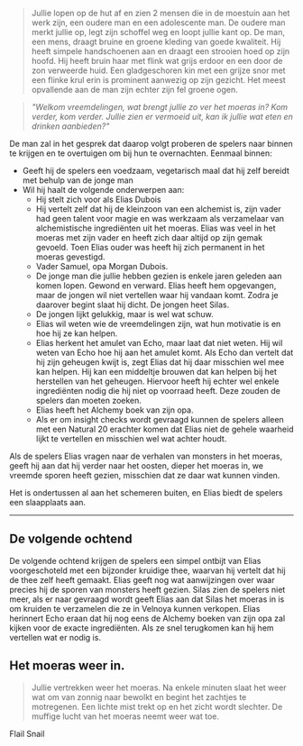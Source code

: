 
> Jullie lopen op de hut af en zien 2 mensen die in de moestuin aan het werk zijn, een oudere man en een adolescente man. De oudere man merkt jullie op, legt zijn schoffel weg en loopt jullie kant op. De man, een mens, draagt bruine en groene kleding van goede kwaliteit. Hij heeft simpele handschoenen aan en draagt een strooien hoed op zijn hoofd. Hij heeft bruin haar met flink wat grijs erdoor en een door de zon verweerde huid. Een gladgeschoren kin met een grijze snor met een flinke krul erin is prominent aanwezig op zijn gezicht. Het meest opvallende aan de man zijn echter zijn fel groene ogen.

> *"Welkom vreemdelingen, wat brengt jullie zo ver het moeras in? Kom verder, kom verder. Jullie zien er vermoeid uit, kan ik jullie wat eten en drinken aanbieden?"*

De man zal in het gesprek dat daarop volgt proberen de spelers naar binnen te krijgen en te overtuigen om bij hun te overnachten. Eenmaal binnen:
- Geeft hij de spelers een voedzaam, vegetarisch maal dat hij zelf bereidt met behulp van de jonge man
- Wil hij haalt de volgende onderwerpen aan:
	- Hij stelt zich voor als Elias Dubois
	- Hij vertelt zelf dat hij de kleinzoon van een alchemist is, zijn vader had geen talent voor magie en was werkzaam als verzamelaar van alchemistische ingrediënten uit het moeras. Elias was veel in het moeras met zijn vader en heeft zich daar altijd op zijn gemak gevoeld. Toen Elias ouder was heeft hij zich permanent in het moeras gevestigd.
	- Vader Samuel, opa Morgan Dubois.
	- De jonge man die jullie hebben gezien is enkele jaren geleden aan komen lopen. Gewond en verward. Elias heeft hem opgevangen, maar de jongen wil niet vertellen waar hij vandaan komt. Zodra je daarover begint slaat hij dicht. De jongen heet Silas.
	- De jongen lijkt gelukkig, maar is wel wat schuw.
	- Elias wil weten wie de vreemdelingen zijn, wat hun motivatie is en hoe hij ze kan helpen.
	- Elias herkent het amulet van Echo, maar laat dat niet weten. Hij wil weten van Echo hoe hij aan het amulet komt. Als Echo dan vertelt dat hij zijn geheugen kwijt is, zegt Elias dat hij daar misschien wel mee kan helpen. Hij kan een middeltje brouwen dat kan helpen bij het herstellen van het geheugen. Hiervoor heeft hij echter wel enkele ingrediënten nodig die hij niet op voorraad heeft. Deze zouden de spelers dan moeten zoeken.
	- Elias heeft het Alchemy boek van zijn opa.
	- Als er om insight checks wordt gevraagd kunnen de spelers alleen met een Natural 20 erachter komen dat Elias niet de gehele waarheid lijkt te vertellen en misschien wel wat achter houdt.

Als de spelers Elias vragen naar de verhalen van monsters in het moeras, geeft hij aan dat hij verder naar het oosten, dieper het moeras in, we vreemde sporen heeft gezien, misschien dat ze daar wat kunnen vinden.

Het is ondertussen al aan het schemeren buiten, en Elias biedt de spelers een slaapplaats aan.


-----

## De volgende ochtend
De volgende ochtend krijgen de spelers een simpel ontbijt van Elias voorgeschoteld met een bijzonder kruidige thee, waarvan hij vertelt dat hij de thee zelf heeft gemaakt.
Elias geeft nog wat aanwijzingen over waar precies hij de sporen van monsters heeft gezien.
Silas zien de spelers niet meer, als er naar gevraagd wordt geeft Elias aan dat Silas het moeras in is om kruiden te verzamelen die ze in Velnoya kunnen verkopen.
Elias herinnert Echo eraan dat hij nog eens de Alchemy boeken van zijn opa zal kijken voor de exacte ingrediënten. Als ze snel terugkomen kan hij hem vertellen wat er nodig is.

## Het moeras weer in.
> Jullie vertrekken weer het moeras. Na enkele minuten slaat het weer wat om van zonnig naar bewolkt en begint het zachtjes te motregenen. Een lichte mist trekt op en het zicht wordt slechter. De muffige lucht van het moeras neemt weer wat toe. 

Flail Snail



